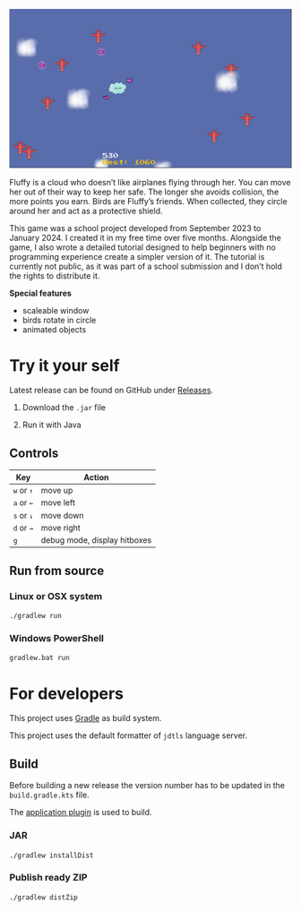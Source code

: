 ![Preview](./preview.png)

Fluffy is a cloud who doesn’t like airplanes flying through her.
You can move her out of their way to keep her safe.
The longer she avoids collision, the more points you earn.
Birds are Fluffy’s friends. When collected, they circle around her and act as a protective shield.

This game was a school project developed from September 2023 to January 2024.
I created it in my free time over five months.
Alongside the game, I also wrote a detailed tutorial designed to help beginners
with no programming experience create a simpler version of it.
The tutorial is currently not public,
as it was part of a school submission and I don’t hold the rights to distribute it.

**Special features**

- scaleable window
- birds rotate in circle
- animated objects

# Try it your self

Latest release can be found on GitHub under [Releases](https://github.com/deanqx/Fluffy/releases).

1. Download the `.jar` file

2. Run it with Java

## Controls

| Key        | Action                       |
|------------|------------------------------|
| `w` or `↑` | move up                      |
| `a` or `←` | move left                    |
| `s` or `↓` | move down                    |
| `d` or `→` | move right                   |
| `g`        | debug mode, display hitboxes |

## Run from source

### Linux or OSX system

```
./gradlew run
```

### Windows PowerShell

```
gradlew.bat run
```

# For developers

This project uses [Gradle](https://docs.gradle.org/current/userguide/getting_started.html)
as build system.

This project uses the default formatter of `jdtls` language server.

## Build

Before building a new release the version number has to be updated in the `build.gradle.kts` file.

The [application plugin](https://docs.gradle.org/current/userguide/application_plugin.html)
is used to build.

### JAR

```
./gradlew installDist
```

### Publish ready ZIP

```
./gradlew distZip
```
